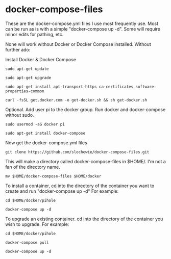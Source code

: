# docker-compose-files
These are the docker-compose.yml files I use most frequently use.
Most can be run as is with a simple "docker-compose up -d".
Some will require minor edits for pathing, etc.

None will work without Docker or Docker Compose installed.
Without further ado:

Install Docker & Docker Compose
```
sudo apt-get update
```
```
sudo apt-get upgrade
```
```
sudo apt-get install apt-transport-https ca-certificates software-properties-common
```
```
curl -fsSL get.docker.com -o get-docker.sh && sh get-docker.sh
```
Optional. Add user pi to the docker group. Run docker and docker-compose without sudo.
```
sudo usermod -aG docker pi
```
```
sudo apt-get install docker-compose
```

Now get the docker-compose.yml files

```
git clone https://github.com/slochewie/docker-compose-files.git
```
This will make a directory called docker-compose-files 
in $HOME/.
I'm not a fan of the directory name.
```
mv $HOME/docker-compose-files $HOME/docker
```

To install a container, cd into the directory of the container you
want to create and run "docker-compose up -d"
For example:
```
cd $HOME/docker/pihole
```
```
docker-compose up -d
```

To upgrade an existing container.
cd into the directory of the container you wish to upgrade.
For example:
```
cd $HOME/docker/pihole
```
```
docker-compose pull
```
```
docker-compose up -d
```